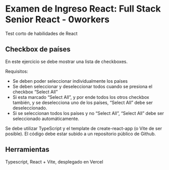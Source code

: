 # Examen de Ingreso React: Full Stack Senior React - 0workers

Test corto de habilidades de React

## Checkbox de países

En este ejercicio se debe mostrar una lista de checkboxes.

Requisitos:
- Se deben poder seleccionar individualmente los países
- Se deben seleccionar y deseleccionar todos cuando se presiona el checkbox “Select
All”
- Si esta marcado “Select All”, y por ende todos los otros checkbox también, y se
deselecciona uno de los países, “Select All” debe ser deseleccionado.
- Si se seleccionan todos los países y no “Select All”, “Select All” debe ser
seleccionado automáticamente.

Se debe utilizar TypeScript y el template de create-react-app (o Vite de ser posible). El código debe estar subido a un repositorio público de Github.

## Herramientas
Typescript, React + Vite, desplegado en Vercel